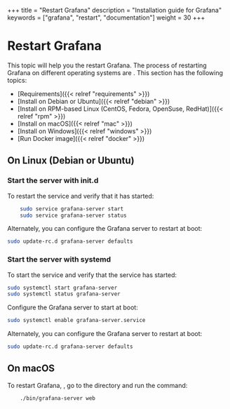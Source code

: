 +++
title = "Restart Grafana"
description = "Installation guide for Grafana"
keywords = ["grafana", "restart", "documentation"]
weight = 30
+++

# Restart Grafana

This topic will help you the restart Grafana. The process of restarting Grafana on different operating systems are . This section has the following topics:

- [Requirements]({{< relref "requirements" >}})
- [Install on Debian or Ubuntu]({{< relref "debian" >}})
- [Install on RPM-based Linux (CentOS, Fedora, OpenSuse, RedHat)]({{< relref "rpm" >}})
- [Install on macOS]({{< relref "mac" >}})
- [Install on Windows]({{< relref "windows" >}})
- [Run Docker image]({{< relref "docker" >}})

## On Linux (Debian or Ubuntu)

### Start the server with init.d

To restart the service and verify that it has started:

```bash
    sudo service grafana-server start
    sudo service grafana-server status
```

Alternately, you can configure the Grafana server to restart at boot:

```bash
sudo update-rc.d grafana-server defaults
```

### Start the server with systemd

To start the service and verify that the service has started:

```bash
sudo systemctl start grafana-server
sudo systemctl status grafana-server
```

Configure the Grafana server to start at boot:

```bash
sudo systemctl enable grafana-server.service
```

Alternately, you can configure the Grafana server to restart at boot:

```bash
sudo update-rc.d grafana-server defaults
```

## On macOS

To restart Grafana, , go to the directory and run the command: 

```bash
    ./bin/grafana-server web
```


